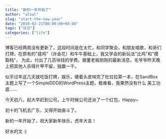 ```yaml
---
title: "新的一年开始了"
author: "alswl"
slug: "start-the-new-year"
date: "2010-02-21T00:00:00+08:00"
tags: ["日记"]
categories: ["life"]
---
```


博客已经两周没有更新了，这段时间是在太忙，和同学聚会，和朋友唱歌，和哥们打牌，在原有的"搓鸡"（诈金花）和牛牛基础上，我又学会的新玩法"比鸡"和"摸豁档"，
为此，付出了几百块钱的学费。据董老板刚刚的最新消息，毛爷爷昨天晚上把其他人杀得片甲不留，独赢一千。

似乎过年这几天就吃饭打牌，娱乐，硬着头皮啃完了杜拉拉第一本，在SandBox主题上写了一个SimpleDDD的WordPress主题，极难看，我果然没有什么
美工功底……

今天初八，起大早赶到公司，上午时候公司还派了一个红包，Happy~

初十的飞机去广东，又得开始奋斗了。

新的一年开始了，祝大家新年快乐，虎年大吉！

好水的文 :)

